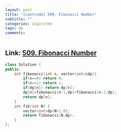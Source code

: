 ```yaml
---
layout: post
title: "[Leetcode] 509. Fibonacci Number"
subtitle: ""
categories: algorithm
tags: dp
comments:
---
```


## Link: [509. Fibonacci Number](https://leetcode.com/problems/fibonacci-number/)

```cpp
class Solution {
public:
    int fibonacci(int n, vector<int>&dp){
        if(n==0) return 0;
        if(n==1) return 1;
        if(dp[n]) return dp[n];
        dp[n]=fibonacci(n-1,dp)+fibonacci(n-2,dp);
        return dp[n];
    }
    int fib(int N) {
        vector<int>dp(N+1,0);
        return fibonacci(N,dp);
    }
};
```
